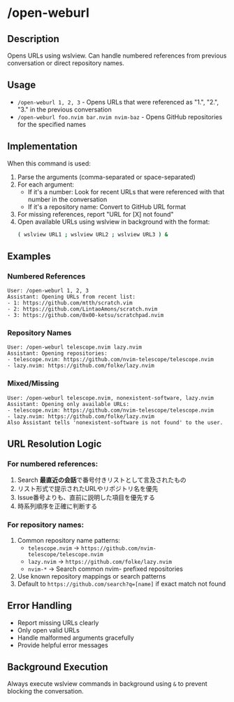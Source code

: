 # /open-weburl

## Description
Opens URLs using wslview. Can handle numbered references from previous conversation or direct repository names.

## Usage
- `/open-weburl 1, 2, 3` - Opens URLs that were referenced as "1.", "2.", "3." in the previous conversation
- `/open-weburl foo.nvim bar.nvim nvim-baz` - Opens GitHub repositories for the specified names

## Implementation

When this command is used:

1. Parse the arguments (comma-separated or space-separated)
2. For each argument:
   - If it's a number: Look for recent URLs that were referenced with that number in the conversation
   - If it's a repository name: Convert to GitHub URL format
3. For missing references, report "URL for [X] not found"
4. Open available URLs using wslview in background with the format:
   ```bash
   ( wslview URL1 ; wslview URL2 ; wslview URL3 ) &
   ```

## Examples

### Numbered References
```
User: /open-weburl 1, 2, 3
Assistant: Opening URLs from recent list:
- 1: https://github.com/mtth/scratch.vim
- 2: https://github.com/LintaoAmons/scratch.nvim
- 3: https://github.com/0x00-ketsu/scratchpad.nvim
```

### Repository Names
```
User: /open-weburl telescope.nvim lazy.nvim
Assistant: Opening repositories:
- telescope.nvim: https://github.com/nvim-telescope/telescope.nvim
- lazy.nvim: https://github.com/folke/lazy.nvim
```

### Mixed/Missing
```
User: /open-weburl telescope.nvim, nonexistent-software, lazy.nvim
Assistant: Opening only available URLs:
- telescope.nvim: https://github.com/nvim-telescope/telescope.nvim
- lazy.nvim: https://github.com/folke/lazy.nvim
Also Assistant tells 'nonexistent-software is not found' to the user.
```

## URL Resolution Logic

### For numbered references:
1. Search **最直近の会話**で番号付きリストとして言及されたもの
2. リスト形式で提示されたURLやリポジトリ名を優先
3. Issue番号よりも、直前に説明した項目を優先する
4. 時系列順序を正確に判断する

### For repository names:
1. Common repository name patterns:
   - `telescope.nvim` → `https://github.com/nvim-telescope/telescope.nvim`
   - `lazy.nvim` → `https://github.com/folke/lazy.nvim`
   - `nvim-*` → Search common nvim- prefixed repositories
2. Use known repository mappings or search patterns
3. Default to `https://github.com/search?q=[name]` if exact match not found

## Error Handling
- Report missing URLs clearly
- Only open valid URLs
- Handle malformed arguments gracefully
- Provide helpful error messages

## Background Execution
Always execute wslview commands in background using `&` to prevent blocking the conversation.
